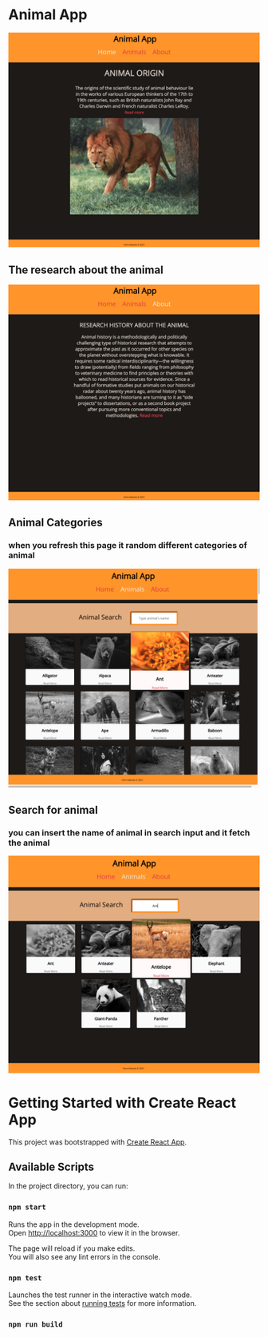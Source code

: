 # Animal App
![screenshot](/img/home.png)

## The research about the animal
![screenshot](/img/about.png)

## Animal Categories 
### when you refresh this page it random different categories of animal 
![screenshot](/img/animal-app.png)
## Search for animal
### you can insert the name of animal in search input and it fetch the animal
![screenshot](/img/search.png)


# Getting Started with Create React App

This project was bootstrapped with [Create React App](https://github.com/facebook/create-react-app).

## Available Scripts

In the project directory, you can run:

### `npm start`

Runs the app in the development mode.\
Open [http://localhost:3000](http://localhost:3000) to view it in the browser.

The page will reload if you make edits.\
You will also see any lint errors in the console.

### `npm test`

Launches the test runner in the interactive watch mode.\
See the section about [running tests](https://facebook.github.io/create-react-app/docs/running-tests) for more information.

### `npm run build`

